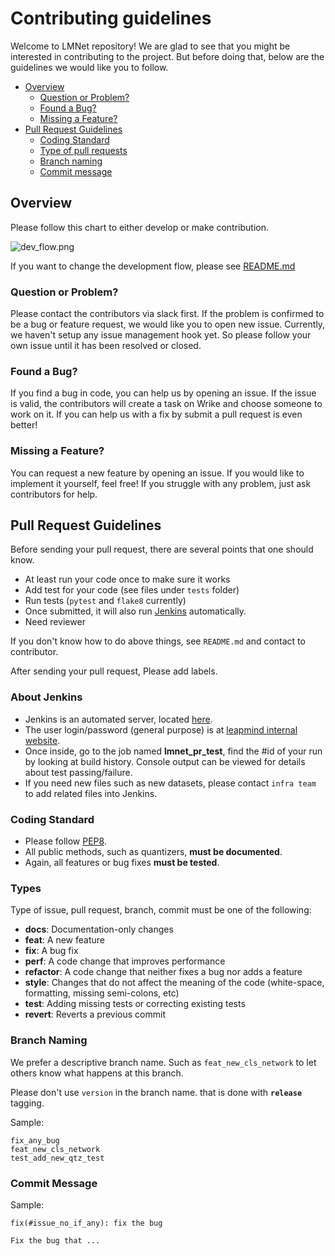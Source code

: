 # Contributing guidelines

Welcome to LMNet repository! We are glad to see that you might be interested in contributing to the project. But before doing that, below are the guidelines we would like you to follow.

* [Overview](#overview)
  * [Question or Problem?](#question-or-problem)
  * [Found a Bug?](#found-a-bug)
  * [Missing a Feature?](#missing-a-feature)
* [Pull Request Guidelines](#pull-request-guidelines)
  * [Coding Standard](#coding-standard)
  * [Type of pull requests](#types)
  * [Branch naming](#branch-naming)
  * [Commit message](#commit-message)


## Overview
Please follow this chart to either develop or make contribution.

![dev_flow.png](https://github.com/LeapMind/lmnet/blob/master/docs/dev_flow/dev_flow.png)

If you want to change the development flow, please see [README.md](https://github.com/LeapMind/lmnet/blob/master/docs/dev_flow/README.md)

### Question or Problem?
Please contact the contributors via slack first. If the problem is confirmed to be a bug or feature request, we would like you to open new issue.
Currently, we haven't setup any issue management hook yet. So please follow your own issue until it has been resolved or closed.

### Found a Bug?
If you find a bug in code, you can help us by opening an issue.
If the issue is valid, the contributors will create a task on Wrike and choose someone to work on it. If you can help us with a fix by submit a pull request is even better!

### Missing a Feature?
You can request a new feature by opening an issue. If you would like to implement it yourself, feel free!
If you struggle with any problem, just ask contributors for help. 

## Pull Request Guidelines

Before sending your pull request, there are several points that one should know.

* At least run your code once to make sure it works
* Add test for your code (see files under `tests` folder)
* Run tests (`pytest` and `flake8` currently)
* Once submitted, it will also run [Jenkins](#about-jenkins) automatically.
* Need reviewer

If you don't know how to do above things, see `README.md` and contact to contributor.

After sending your pull request, Please add labels.

### About Jenkins

* Jenkins is an automated server, located [here](https://jenkins.leapmind:8443).
* The user login/password (general purpose) is at [leapmind internal website](https://sites.google.com/a/leapmind.io/internal/home/infurachimu/jenkins?pli=1).
* Once inside, go to the job named **lmnet_pr_test**, find the #id of your run by looking at build history. Console output can be viewed for details about test passing/failure.
* If you need new files such as new datasets, please contact `infra team` to add related files into Jenkins.

### Coding Standard

* Please follow [PEP8](https://www.python.org/dev/peps/pep-0008).
* All public methods, such as quantizers, **must be documented**.
* Again, all features or bug fixes **must be tested**.

### Types

Type of issue, pull request, branch, commit must be one of the following:

* **docs**: Documentation-only changes
* **feat**: A new feature
* **fix**: A bug fix
* **perf**: A code change that improves performance
* **refactor**: A code change that neither fixes a bug nor adds a feature
* **style**: Changes that do not affect the meaning of the code (white-space, formatting, missing semi-colons, etc)
* **test**: Adding missing tests or correcting existing tests
* **revert**: Reverts a previous commit

### Branch Naming

We prefer a descriptive branch name. Such as `feat_new_cls_network` to let others know what happens at this branch.

Please don't use `version` in the branch name. that is done with **`release`** tagging.

Sample:
```
fix_any_bug
feat_new_cls_network
test_add_new_qtz_test
```

### Commit Message
Sample:
```
fix(#issue_no_if_any): fix the bug

Fix the bug that ...
```

